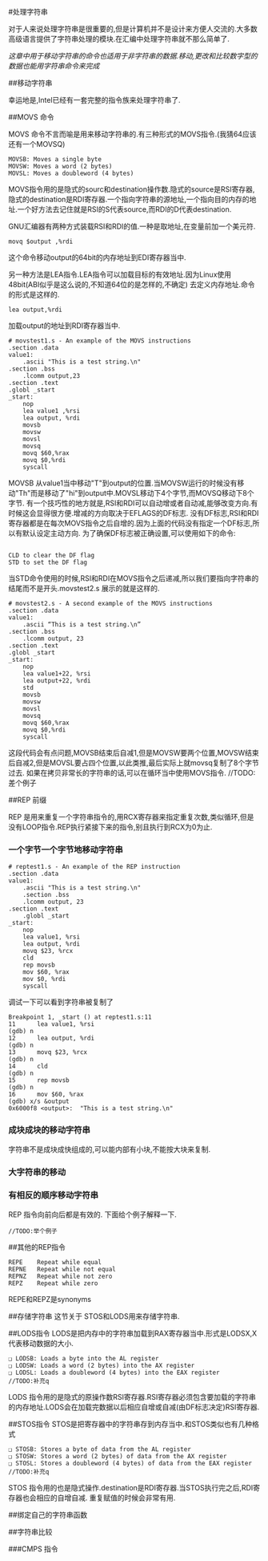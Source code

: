#处理字符串

对于人来说处理字符串是很重要的,但是计算机并不是设计来方便人交流的.大多数高级语言提供了字符串处理的模块.在汇编中处理字符串就不那么简单了.

*这章中用于移动字符串的命令也适用于非字符串的数据.移动,更改和比较数字型的数据也能用字符串命令来完成*

##移动字符串

幸运地是,Intel已经有一套完整的指令族来处理字符串了.

##MOVS 命令

MOVS 命令不言而喻是用来移动字符串的.有三种形式的MOVS指令.(我猜64应该还有一个MOVSQ)

```
MOVSB: Moves a single byte
MOVSW: Moves a word (2 bytes)
MOVSL: Moves a doubleword (4 bytes)
```

MOVS指令用的是隐式的sourc和destination操作数.隐式的source是RSI寄存器,隐式的destination是RDI寄存器.一个指向字符串的源地址,一个指向目的内存的地址.一个好方法去记住就是RSI的S代表source,而RDI的D代表destination.

GNU汇编器有两种方式装载RSI和RDI的值.一种是取地址,在变量前加一个美元符.

`movq $output ,%rdi`

这个命令移动output的64bit的内存地址到EDI寄存器当中.

另一种方法是LEA指令.LEA指令可以加载目标的有效地址.因为Linux使用48bit(ABI似乎是这么说的,不知道64位的是怎样的,不确定) 去定义内存地址.命令的形式是这样的.

`lea output,%rdi`

加载output的地址到RDI寄存器当中.

```
# movstest1.s - An example of the MOVS instructions
.section .data
value1:
	.ascii "This is a test string.\n"
.section .bss
	.lcomm output,23
.section .text
.globl _start
_start:
	nop
	lea value1 ,%rsi
	lea output, %rdi
	movsb
	movsw
	movsl
	movsq
	movq $60,%rax
	movq $0,%rdi
	syscall
```

MOVSB 从value1当中移动"T"到output的位置.当MOVSW运行的时候没有移动"Th"而是移动了"hi"到output中.MOVSL移动下4个字节,而MOVSQ移动下8个字节.
有一个技巧性的地方就是,RSI和RDI可以自动增或者自动减,能够改变方向.有时候这会显得很方便.增减的方向取决于EFLAGS的DF标志.
没有DF标志,RSI和RDI寄存器都是在每次MOVS指令之后自增的.因为上面的代码没有指定一个DF标志,所以有默认设定主动方向.
为了确保DF标志被正确设置,可以使用如下的命令:

```

CLD to clear the DF flag
STD to set the DF flag

```
当STD命令使用的时候,RSI和RDI在MOVS指令之后递减,所以我们要指向字符串的结尾而不是开头.movstest2.s 展示的就是这样的.

```
# movstest2.s - A second example of the MOVS instructions
.section .data
value1:
	.ascii “This is a test string.\n”
.section .bss
	.lcomm output, 23
.section .text
.globl _start
_start:
	nop
	lea value1+22, %rsi
	lea output+22, %rdi
	std
	movsb
	movsw
	movsl
	movsq
	movq $60,%rax
	movq $0,%rdi
	syscall
```
这段代码会有点问题,MOVSB结束后自减1,但是MOVSW要两个位置,MOVSW结束后自减2,但是MOVSL要占四个位置,以此类推,最后实际上就movsq复制了8个字节过去.
如果在拷贝非常长的字符串的话,可以在循环当中使用MOVS指令.
//TODO:差个例子

##REP 前缀

REP 是用来重复一个字符串指令的,用RCX寄存器来指定重复次数,类似循环,但是没有LOOP指令.REP执行紧接下来的指令,别且执行到RCX为0为止.

### 一个字节一个字节地移动字符串

```
# reptest1.s - An example of the REP instruction
.section .data
value1:
	.ascii "This is a test string.\n"
	.section .bss
	.lcomm output, 23
.section .text
	.globl _start
_start:
	nop
	lea value1, %rsi
	lea output, %rdi
	movq $23, %rcx
	cld
	rep movsb
	mov $60, %rax
	mov $0, %rdi
	syscall
```
调试一下可以看到字符串被复制了

```
Breakpoint 1, _start () at reptest1.s:11
11		lea value1, %rsi
(gdb) n
12		lea output, %rdi
(gdb) n
13		movq $23, %rcx
(gdb) n
14		cld
(gdb) n
15		rep movsb
(gdb) n
16		mov $60, %rax
(gdb) x/s &output
0x6000f8 <output>:	"This is a test string.\n"
```
### 成块成块的移动字符串

字符串不是成块成快组成的,可以能内部有小块,不能按大块来复制.

### 大字符串的移动

### 有相反的顺序移动字符串

REP 指令向前向后都是有效的.
下面给个例子解释一下.

```
//TODO:举个例子
```
##其他的REP指令

```
REPE 	Repeat while equal
REPNE 	Repeat while not equal
REPNZ 	Repeat while not zero
REPZ 	Repeat while zero
```
REPE和REPZ是synonyms

##存储字符串
这节关于 STOS和LODS用来存储字符串.

##LODS指令
LODS是把内存中的字符串加载到RAX寄存器当中.形式是LODSX,X代表移动数据的大小.
```
❑ LODSB: Loads a byte into the AL register
❑ LODSW: Loads a word (2 bytes) into the AX register
❑ LODSL: Loads a doubleword (4 bytes) into the EAX register
//TODO:补充q
```
LODS 指令用的是隐式的原操作数RSI寄存器.RSI寄存器必须包含要加载的字符串的内存地址.LODS会在加载完数据以后相应自增或自减(由DF标志决定)RSI寄存器.

##STOS指令
STOS是把寄存器中的字符串存到内存当中.和STOS类似也有几种格式

```
❑ STOSB: Stores a byte of data from the AL register
❑ STOSW: Stores a word (2 bytes) of data from the AX register
❑ STOSL: Stores a doubleword (4 bytes) of data from the EAX register
//TODO:补充q
```
STOS 指令用的也是隐式操作.destination是RDI寄存器.当STOS执行完之后,RDI寄存器也会相应的自增自减.
重复赋值的时候会非常有用.

##绑定自己的字符串函数

##字符串比较

###CMPS 指令

